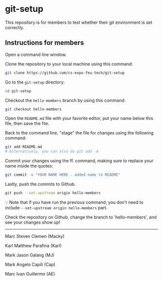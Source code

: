 # git-setup
This repository is for members to test whether their git environment is set correctly.

## Instructions for members

Open a command line window.

Clone the repository to your local machine using this command:

```bash
git clone https://github.com/cs-expo-feu-tech/git-setup
```

Go to the `git-setup` directory:

```bash
cd git-setup
```

Checkout the `hello-members` branch by using this command:

```bash
git checkout hello-members
```

Open the `README.md` file with your favorite editor, put your name below this file, then save the file.

Back to the command line, "stage" the file for changes using the following command:

```bash
git add README.md
# Alternatively, you can also do git add -A
```

Commit your changes using the ff. command, making sure to replace your name inside the quotes:

```bash
git commit -m "YOUR NAME HERE - added name to README"
```

Lastly, push the commits to Github.

```bash
git push --set-upstream origin hello-members
```

💡 Note that if you have run the previous command, you don't need to include `--set-upstream origin hello-members` part.

Check the repository on Github, change the branch to 'hello-members', and see your changes show up!

---

Marc Steven Clemen (Macky)

Karl Matthew Parafina (Karl)

Mark Jason Galang (MJ)

Mark Angelo Capili (Cap)

Marc Ivan Guillermo (AE)